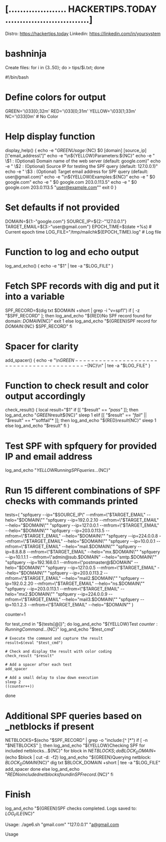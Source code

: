 
#                [....................  HACKERTIPS.TODAY .............................]



Distro: https://hackertips.today
Linkedin: https://linkedin.com/in/yoursystem

# bashninja

Create files: for i in {3..50}; do > tips/$i.txt; done


#!/bin/bash

# Define colors for output
GREEN='\033[0;32m'
RED='\033[0;31m'
YELLOW='\033[1;33m'
NC='\033[0m' # No Color

# Help display function
display_help() {
    echo -e "${GREEN}Usage:${NC} $0 [domain] [source_ip] [\"email_address\"]"
    echo -e "\n${YELLOW}Parameters:${NC}"
    echo -e "  \$1  : (Optional) Domain name of the web server (default: google.com)"
    echo -e "  \$2  : (Optional) Source IP for testing the SPF query (default: 127.0.0.1)"
    echo -e "  \$3  : (Optional) Target email address for SPF query (default: user@gmail.com)"
    echo -e "\n${YELLOW}Examples:${NC}"
    echo -e "  $0 google.com"
    echo -e "  $0 google.com 203.0.113.5"
    echo -e "  $0 google.com 203.0.113.5 \"user@example.com\""
    exit 0
}

# Set defaults if not provided
DOMAIN=${1:-"google.com"}
SOURCE_IP=${2:-"127.0.0.1"}
TARGET_EMAIL=${3:-"user@gmail.com"}
EPOCH_TIME=$(date +%s)  # Current epoch time
LOG_FILE="/tmp/mailchk${EPOCH_TIME}.log"  # Log file

# Function to log and echo output
log_and_echo() {
    echo -e "$1" | tee -a "$LOG_FILE"
}

# Fetch SPF records with dig and put it into a variable
SPF_RECORD=$(dig txt $DOMAIN +short | grep -i "v=spf1")
if [ -z "$SPF_RECORD" ]; then
    log_and_echo "${RED}No SPF record found for domain: $DOMAIN${NC}"
    exit 1
else
    log_and_echo "${GREEN}SPF record for $DOMAIN:${NC} $SPF_RECORD"
fi

# Spacer for clarity
add_spacer() {
    echo -e "\n${GREEN}------------------------------------------${NC}\n" | tee -a "$LOG_FILE"
}

# Function to check result and color output accordingly
check_result() {
    local result="$1"
    if [[ "$result" == *"pass"* ]]; then
        log_and_echo "${GREEN}$result${NC}"
        sleep 1
    elif [[ "$result" == *"fail"* || "$result" == *"softfail"* ]]; then
        log_and_echo "${RED}$result${NC}"
        sleep 1
    else
        log_and_echo "$result"
    fi
}

# Test SPF with spfquery for provided IP and email address
log_and_echo "${YELLOW}Running SPF queries...${NC}"

# Run 15 different combinations of SPF checks with commands printed
tests=(
    "spfquery --ip=\"$SOURCE_IP\" --mfrom=\"$TARGET_EMAIL\" --helo=\"$DOMAIN\""
    "spfquery --ip=192.0.2.10 --mfrom=\"$TARGET_EMAIL\" --helo=\"$DOMAIN\""
    "spfquery --ip=127.0.0.1 --mfrom=\"$TARGET_EMAIL\" --helo=\"$DOMAIN\""
    "spfquery --ip=203.0.113.5 --mfrom=\"$TARGET_EMAIL\" --helo=\"$DOMAIN\""
    "spfquery --ip=224.0.0.8 --mfrom=\"$TARGET_EMAIL\" --helo=\"$DOMAIN\""
    "spfquery --ip=10.0.0.1 --mfrom=\"$TARGET_EMAIL\" --helo=\"mail.$DOMAIN\""
    "spfquery --ip=8.8.8.8 --mfrom=\"$TARGET_EMAIL\" --helo=\"mx.$DOMAIN\""
    "spfquery --ip=10.1.1.1 --mfrom=\"admin@sub.$DOMAIN\" --helo=\"smtp.$DOMAIN\""
    "spfquery --ip=192.168.0.1 --mfrom=\"postmaster@$DOMAIN\" --helo=\"$DOMAIN\""
    "spfquery --ip=127.0.0.5 --mfrom=\"$TARGET_EMAIL\" --helo=\"$DOMAIN\""
    "spfquery --ip=203.0.113.2 --mfrom=\"$TARGET_EMAIL\" --helo=\"mail2.$DOMAIN\""
    "spfquery --ip=192.0.2.20 --mfrom=\"$TARGET_EMAIL\" --helo=\"ns.$DOMAIN\""
    "spfquery --ip=203.0.113.1 --mfrom=\"$TARGET_EMAIL\" --helo=\"mx2.$DOMAIN\""
    "spfquery --ip=224.0.0.9 --mfrom=\"$TARGET_EMAIL\" --helo=\"mail3.$DOMAIN\""
    "spfquery --ip=10.1.2.3 --mfrom=\"$TARGET_EMAIL\" --helo=\"$DOMAIN\""
)

counter=1

for test_cmd in "${tests[@]}"; do
    log_and_echo "${YELLOW}Test $counter: Running Command...${NC}"
    log_and_echo "$test_cmd"
    
    # Execute the command and capture the result
    result=$(eval "$test_cmd")
    
    # Check and display the result with color coding
    check_result "$result"
    
    # Add a spacer after each test
    add_spacer
    
    # Add a small delay to slow down execution
    sleep 2
    ((counter++))
done

# Additional SPF queries based on _netblocks if present
NETBLOCKS=$(echo "$SPF_RECORD" | grep -o "include:[^ ]*")
if [ -n "$NETBLOCKS" ]; then
    log_and_echo "${YELLOW}Checking SPF for included netblocks...${NC}"
    for block in $NETBLOCKS; do
        BLOCK_DOMAIN=$(echo $block | cut -d: -f2)
        log_and_echo "${GREEN}Querying netblock: $BLOCK_DOMAIN${NC}"
        dig txt $BLOCK_DOMAIN +short | tee -a "$LOG_FILE"
        add_spacer
    done
else
    log_and_echo "${RED}No included netblocks found in SPF record.${NC}"
fi

# Finish
log_and_echo "${GREEN}SPF checks completed. Logs saved to: $LOG_FILE${NC}"



Usage:
./age6.sh "gmail.com" "127.0.0.1" "a@gmail.com





Usage

